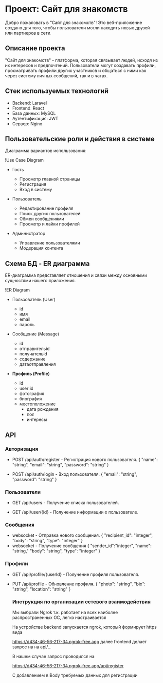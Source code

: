 # Проект: Сайт для знакомств

Добро пожаловать в "Сайт для знакомств"! Это веб-приложение создано для того, чтобы пользователи могли находить новых друзей или партнеров в сети.

## Описание проекта

"Сайт для знакомств" - платформа, которая связывает людей, исходя из их интересов и предпочтений. Пользователи могут создавать профили, просматривать профили других участников и общаться с ними как через систему личных сообщений, так и в чатах.

## Стек используемых технологий

- Backend: Laravel
- Frontend: React
- База данных: MySQL
- Аутентификация: JWT
- Сервер: Nginx

## Пользовательские роли и действия в системе

Диаграмма вариантов использования:

!Use Case Diagram

- Гость
  - Просмотр главной страницы
  - Регистрация
  - Вход в систему

- Пользователь
  - Редактирование профиля
  - Поиск других пользователей
  - Обмен сообщениями
  - Просмотр и лайки профилей

- Администратор
  - Управление пользователями
  - Модерация контента

## Схема БД - ER диаграмма

ER-диаграмма представляет отношения и связи между основными сущностями нашего приложения. 

!ER Diagram

- Пользователь (User)
  - id
  - имя
  - email
  - пароль
- Сообщение (Message)
  - id
  - отправительid
  - получательid
  - содержание
  - датаотправления

- **Профиль (Profile)**
  - id
  - user id
  - фотография
  - биография 
  - местоположение
    - дата рождения
    - пол
    - интересы


## API

### Авторизация

- POST /api/auth/register - Регистрация нового пользователя.
    {
    "name": "string",
    "email": "string",
    "password": "string"
  }
  

- POST /api/auth/login - Вход пользователя.
    {
    "email": "string",
    "password": "string"
  }
  

### Пользователи 

- GET /api/users - Получение списка пользователей.

- GET /api/user/{id} - Получение информации о пользователе.

### Сообщения

-  websocket - Отправка нового сообщения.
    {
    "recipient_id": "integer",
    "body": "string",
    "type": "integer"
    }
- websocket - Получение сообщения
    {
    "sender_id":"integer",
    "name": "string,"
    "body": "string",
    "type": "integer"
    }

### Профили

- GET /api/profile/{userId} - Получение профиля пользователя.

- PUT /api/profile - Обновление профиля.
    {
    "photo": "string",
    "bio": "string",
    "location": "string"
  }

  ### Инструкция по организации сетевого взаимодействия
  
  Мы выбрали Ngrok т.к. работает на всех наиболее распространенных ОС, легко настраивается

  На устройстве backend запускается ngrok, который формирует https вида

  https://d434-46-56-217-34.ngrok-free.app
  далее frontend делает запрос на на api/...

  В нашем случае запрос проводился на 

  https://d434-46-56-217-34.ngrok-free.app/api/register

  С добавлением в Body требуемых данных для регистрации

  